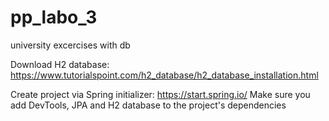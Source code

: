 # pp_labo_3
university excercises with db

Download H2 database: https://www.tutorialspoint.com/h2_database/h2_database_installation.html

Create project via Spring initializer: https://start.spring.io/
Make sure you add DevTools, JPA and H2 database to the project's dependencies
